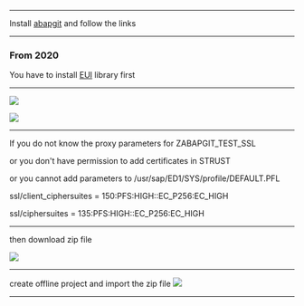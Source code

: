 ***
Install [abapgit](http://docs.abapgit.org/guide-install.html)
and follow the links

---

### From 2020
You have to install [EUI](https://github.com/bizhuka/eui) library first

---

![](https://raw.githubusercontent.com/wiki/bizhuka/xtt/img/guide_explore.png)

![](https://raw.githubusercontent.com/wiki/bizhuka/xtt/img/guide_clone.png)

***

If you do not know the proxy parameters for ZABAPGIT_TEST_SSL

or you don't have permission to add certificates in STRUST

or you cannot add parameters to  /usr/sap/ED1/SYS/profile/DEFAULT.PFL

ssl/client_ciphersuites = 150:PFS:HIGH::EC_P256:EC_HIGH

ssl/ciphersuites = 135:PFS:HIGH::EC_P256:EC_HIGH

***

then download zip file

![](https://raw.githubusercontent.com/wiki/bizhuka/xtt/img/guide_zip.png)
***
create offline project and import the zip file
![](https://raw.githubusercontent.com/wiki/bizhuka/xtt/img/guide_offline.png)
***